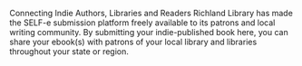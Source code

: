 Connecting Indie Authors, Libraries and Readers
Richland Library has made the SELF-e submission platform freely available to its patrons and local writing community. By submitting your indie-published book here, you can share your ebook(s) with patrons of your local library and libraries throughout your state or region.
